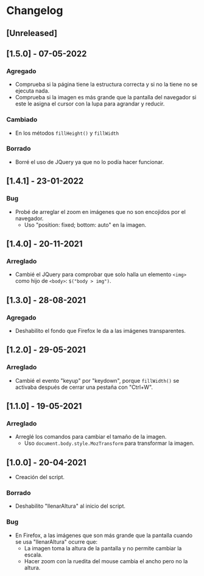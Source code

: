 # Changelog

## [Unreleased]

## [1.5.0] - 07-05-2022

### Agregado

- Comprueba si la página tiene la estructura correcta y si no la tiene no se ejecuta nada.
- Comprueba si la imagen es más grande que la pantalla del navegador si este le asigna el cursor con la lupa para agrandar y reducir.

### Cambiado

- En los métodos `fillHeight()` y `fillWidth`

### Borrado

- Borré el uso de JQuery ya que no lo podía hacer funcionar.

## [1.4.1] - 23-01-2022

### Bug

- Probé de arreglar el zoom en imágenes que no son encojidos por el navegador.
    - Uso "position: fixed; bottom: auto" en la imagen.

## [1.4.0] - 20-11-2021

### Arreglado

- Cambié el JQuery para comprobar que solo halla un elemento `<img>` como hijo de `<body>`: `$("body > img")`.

## [1.3.0] - 28-08-2021

### Agregado

- Deshabilito el fondo que Firefox le da a las imágenes transparentes.

## [1.2.0] - 29-05-2021

### Arreglado

- Cambié el evento "keyup" por "keydown", porque `fillWidth()` se activaba después de cerrar una pestaña con "Ctrl+W".

## [1.1.0] - 19-05-2021

### Arreglado

- Arreglé los comandos para cambiar el tamaño de la imagen.
    - Uso `document.body.style.MozTransform` para transformar la imagen.

## [1.0.0] - 20-04-2021

- Creación del script.

### Borrado

- Deshabilito "llenarAltura" al inicio del script.

### Bug

- En Firefox, a las imágenes que son más grande que la pantalla cuando se usa "llenarAltura" ocurre que:
    - La imagen toma la altura de la pantalla y no permite cambiar la escala.
    - Hacer zoom con la ruedita del mouse cambia el ancho pero no la altura.

